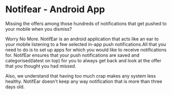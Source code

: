 # Notifear - Android App
Missing the offers among those hundreds of notifications that get pushed to your mobile when you dismiss?

Worry No More. NotifEar is an android application that acts like an ear to your mobile listening to a few selected in-app push notifications.All that you need to do is to set up apps for which you would like to receive notifications for. NotifEar ensures that your push notifications are saved and categorised(latest on top) for you to always get back and look at the offer that you thought you had missed.

Also, we understand that having too much crap makes any system less healthy. NotifEar doesn't keep any way notification that is more than three days old.
